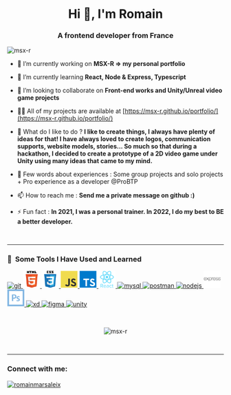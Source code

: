 <h1 align="center">Hi 👋, I'm Romain</h1>
<h3 align="center">A frontend developer from France</h3>

<p align="left"> <img src="https://komarev.com/ghpvc/?username=msx-r&label=Profile%20views&color=0e75b6&style=flat" alt="msx-r" /> </p>

- 🔭 I’m currently working on **MSX-R => my personal portfolio**

- 🌱 I’m currently learning **React, Node & Express, Typescript**

- 👯 I’m looking to collaborate on **Front-end works and Unity/Unreal video game projects**

- 👨‍💻 All of my projects are available at [https://msx-r.github.io/portfolio/](https://msx-r.github.io/portfolio/)

- 💬 What do I like to do ? **I like to create things, I always have plenty of ideas for that! I have always loved to create logos, communication supports, website models, stories... So much so that during a hackathon, I decided to create a prototype of a 2D video game under Unity using many ideas that came to my mind.**

- 📄 Few words about experiences : Some group projects and solo projects + Pro experience as a developer @ProBTP

- 📫 How to reach me : **Send me a private message on github :)**

- ⚡ Fun fact : **In 2021, I was a personal trainer. In 2022, I do my best to BE a better developer.**


<br/>
<hr/>
<h3 align="left">🚀 &nbsp;Some Tools I Have Used and Learned </h3>
<p align="left"> <a href="https://git-scm.com/" target="_blank" rel="noreferrer"> <img src="https://www.vectorlogo.zone/logos/git-scm/git-scm-icon.svg" alt="git" width="40" height="40"/> </a> <a href="https://www.w3.org/html/" target="_blank" rel="noreferrer"> <img src="https://raw.githubusercontent.com/devicons/devicon/master/icons/html5/html5-original-wordmark.svg" alt="html5" width="40" height="40"/> </a> <a href="https://www.w3schools.com/css/" target="_blank" rel="noreferrer"> <img src="https://raw.githubusercontent.com/devicons/devicon/master/icons/css3/css3-original-wordmark.svg" alt="css3" width="40" height="40"/> </a> <a href="https://developer.mozilla.org/en-US/docs/Web/JavaScript" target="_blank" rel="noreferrer"> <img src="https://raw.githubusercontent.com/devicons/devicon/master/icons/javascript/javascript-original.svg" alt="javascript" width="40" height="40"/>
</a> <a href="https://www.typescriptlang.org/" target="_blank" rel="noreferrer"> <img src="https://raw.githubusercontent.com/devicons/devicon/master/icons/typescript/typescript-original.svg" alt="typescript" width="40" height="40"/> </a> <a href="https://reactjs.org/" target="_blank" rel="noreferrer"> <img src="https://raw.githubusercontent.com/devicons/devicon/master/icons/react/react-original-wordmark.svg" alt="react" width="40" height="40"/> </a> <a href="https://www.mysql.com/" target="_blank" rel="noreferrer"> <img src="https://www.pngkey.com/png/full/269-2693201_mysql-logo-circle-png.png" alt="mysql" width="40" height="40"/>
</a> <a href="https://postman.com" target="_blank" rel="noreferrer"> <img src="https://www.vectorlogo.zone/logos/getpostman/getpostman-icon.svg" alt="postman" width="40" height="40"/> </a> <a href="https://nodejs.org" target="_blank" rel="noreferrer"> <img src="https://images.g2crowd.com/uploads/product/image/large_detail/large_detail_f0b606abb6d19089febc9faeeba5bc05/nodejs-development-services.png" alt="nodejs" width="40" height="40"/>
</a> <a href="https://expressjs.com" target="_blank" rel="noreferrer"> <img src="https://raw.githubusercontent.com/devicons/devicon/master/icons/express/express-original-wordmark.svg" alt="express" width="40" height="40"/> </a> <a href="https://www.photoshop.com/en" target="_blank" rel="noreferrer"> <img src="https://raw.githubusercontent.com/devicons/devicon/master/icons/photoshop/photoshop-line.svg" alt="photoshop" width="40" height="40"/> </a> <a href="https://www.adobe.com/products/xd.html" target="_blank" rel="noreferrer"> <img src="https://cdn.worldvectorlogo.com/logos/adobe-xd.svg" alt="xd" width="40" height="40"/> </a> <a href="https://www.figma.com/" target="_blank" rel="noreferrer"> <img src="https://www.vectorlogo.zone/logos/figma/figma-icon.svg" alt="figma" width="40" height="40"/> </a> <a href="https://unity.com/" target="_blank" rel="noreferrer"> <img src="https://upload.wikimedia.org/wikipedia/commons/thumb/c/c4/Unity_2021.svg/1200px-Unity_2021.svg.png" alt="unity" width="100" height="40"/> </a> </p>
<br/>
<p align="center"><img align="center" src="https://github-readme-stats.vercel.app/api/top-langs?username=msx-r&show_icons=true&locale=en&layout=compact" alt="msx-r" /></p>

<br/>
<hr/>
<h3 align="left">Connect with me:</h3>
<p align="left">
<a href="https://linkedin.com/in/romainmarsaleix" target="blank"> <img align="center" src="https://raw.githubusercontent.com/rahuldkjain/github-profile-readme-generator/master/src/images/icons/Social/linked-in-alt.svg" alt="romainmarsaleix" height="40" width="40" display="none"/>  </a>
</p>


